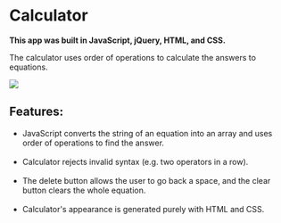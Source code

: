 <h1>Calculator</h1>

<b>This app was built in JavaScript, jQuery, HTML, and CSS.</b>

The calculator uses order of operations to calculate the answers to equations.

<img src="http://www.kellylougheed.com/images/projects/calculator.png"/>

<h2>Features:</h2>

<ul>
<li> JavaScript converts the string of an equation into an array and uses order of operations to find the answer.</li><br/>

<li> Calculator rejects invalid syntax (e.g. two operators in a row).</li><br/>

<li> The delete button allows the user to go back a space, and the clear button clears the whole equation.</li><br/>

<li> Calculator's appearance is generated purely with HTML and CSS.</li><br/>
</ul>
